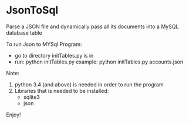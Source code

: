 # JsonToSql
Parse a JSON file and dynamically pass all its documents into a MySQL database table

To run Json to MYSql Program:
- go to directory initTables.py is in
- run: python initTables.py <json file path>
example: python initTables.py accounts.json

Note:
1. python 3.4 (and above) is needed in order to run the program
2. Libraries that is needed to be installed:
    - sqlite3
    - json

Enjoy!
